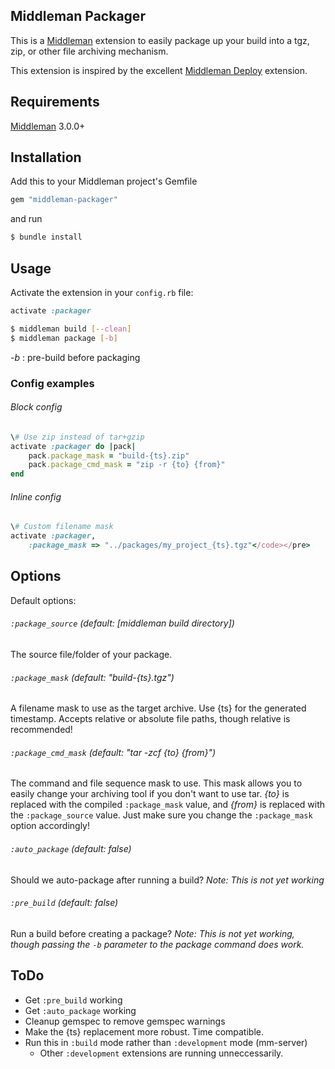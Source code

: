Middleman Packager
------------------

This is a [Middleman](http://www.middlemanapp.com) extension to easily package up your build into a tgz, zip, or other file archiving mechanism.

This extension is inspired by the excellent [Middleman Deploy](https://github.com/tvaughan/middleman-deploy) extension.

## Requirements
[Middleman](http://www.middlemanapp.com) 3.0.0+

## Installation

Add this to your Middleman project's Gemfile

```ruby
gem "middleman-packager"
```
and run

```bash
$ bundle install
```

## Usage
Activate the extension in your `config.rb` file:

```ruby
activate :packager
```

```bash
$ middleman build [--clean]
$ middleman package [-b]
```

_-b_ : pre-build before packaging

### Config examples
###### Block config

```ruby
\# Use zip instead of tar+gzip
activate :packager do |pack|
    pack.package_mask = "build-{ts}.zip"
    pack.package_cmd_mask = "zip -r {to} {from}"
end
```

###### Inline config

```ruby
\# Custom filename mask
activate :packager,
    :package_mask => "../packages/my_project_{ts}.tgz"</code></pre>
```

## Options
Default options:

###### `:package_source`  _(default: [middleman build directory])_

The source file/folder of your package.

###### `:package_mask`  _(default: "build-{ts}.tgz")_

A filename mask to use as the target archive. Use {ts} for the generated timestamp. Accepts relative or absolute file paths, though relative is recommended!

###### `:package_cmd_mask`  _(default: "tar -zcf {to} {from}")_

The command and file sequence mask to use. This mask allows you to easily change your archiving tool if you don't want to use tar. _{to}_ is replaced with the compiled `:package_mask` value, and _{from}_ is replaced with the `:package_source` value. Just make sure you change the `:package_mask` option accordingly!

###### `:auto_package`  _(default: false)_

Should we auto-package after running a build?
_Note: This is not yet working_

###### `:pre_build`  _(default: false)_

Run a build before creating a package?
_Note: This is not yet working, though passing the `-b` parameter to the package command does work._

## ToDo

 - Get `:pre_build` working
 - Get `:auto_package` working
 - Cleanup gemspec to remove gemspec warnings
 - Make the {ts} replacement more robust. Time compatible.
 - Run this in `:build` mode rather than `:development` mode (mm-server)
     - Other `:development` extensions are running unneccessarily.
